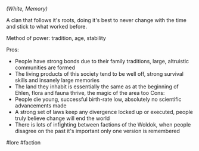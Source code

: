 *(White, Memory)*

A clan that follows it's roots, doing it's best to never change with the time and stick to what worked before.

Method of power: tradition, age, stability

Pros:
- People have strong bonds due to their family traditions, large, altruistic communities are formed
- The living products of this society tend to be well off, strong survival skills and insanely large memories
- The land they inhabit is essentially the same as at the beginning of Ehlen, flora and fauna thrive, the magic of the area too
Cons:
- People die young, successful birth-rate low, absolutely no scientific advancements made
- A strong set of laws keep any divergence locked up or executed, people truly believe change will end the world
- There is lots of infighting between factions of the Woldok, when people disagree on the past it's important only one version is remembered

#lore #faction